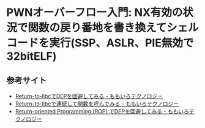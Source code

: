 # PWNオーバーフロー入門: NX有効の状況で関数の戻り番地を書き換えてシェルコードを実行(SSP、ASLR、PIE無効で32bitELF)

## 参考サイト

- [Return-to-libcでDEPを回避してみる - ももいろテクノロジー](http://inaz2.hatenablog.com/entry/2014/03/23/233759)
- [Return-to-libcで連続して関数を呼んでみる - ももいろテクノロジー](http://inaz2.hatenablog.com/entry/2014/03/24/020347)
- [Return-oriented Programming (ROP) でDEPを回避してみる - ももいろテクノロジー](http://inaz2.hatenablog.com/entry/2014/03/26/014509)
